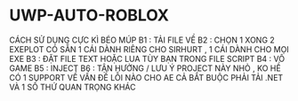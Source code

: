 # UWP-AUTO-ROBLOX
CÁCH SỬ DỤNG CỰC KÌ BÉO MÚP
B1 : TẢI FILE VỀ 
B2 : CHỌN 1 XONG 2 EXEPLOT CÓ SẴN 1 CÁI DÀNH RIÊNG CHO SIRHURT , 1 CÁI DÀNH CHO MỌI EXE
B3 : ĐẶT FILE TEXT HOẶC LUA TÙY BẠN TRONG FILE SCRIPT 
B4 : VÔ GAME
B5 : INJECT 
B6 : TẬN HƯỞNG /
LƯU Ý PROJECT NÀY NHỎ  , KO HỀ CÓ 1 SUPPORT VỀ VẤN ĐỀ LỖI NÀO CHO AE CẢ 
BẮT BUỘC PHẢI TẢI .NET VÀ 1 SỐ THỨ QUAN TRỌNG KHÁC
